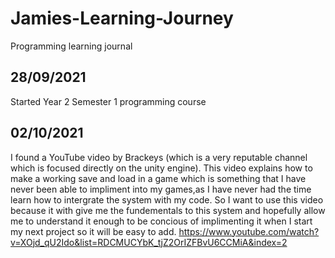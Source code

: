 # Jamies-Learning-Journey
Programming learning journal

## 28/09/2021
Started Year 2 Semester 1 programming course

## 02/10/2021
I found a YouTube video by Brackeys (which is a very reputable channel which is focused directly on the unity engine). This video explains how to make a working save and load in a game which is something that I have never been able to impliment into my games,as I have never had the time learn how to intergrate the system with my code. So I want to use this video because it with give me the fundementals to this system and hopefully allow me to understand it enough to be concious of implimenting it when I start my next project so it will be easy to add.
https://www.youtube.com/watch?v=XOjd_qU2Ido&list=RDCMUCYbK_tjZ2OrIZFBvU6CCMiA&index=2
